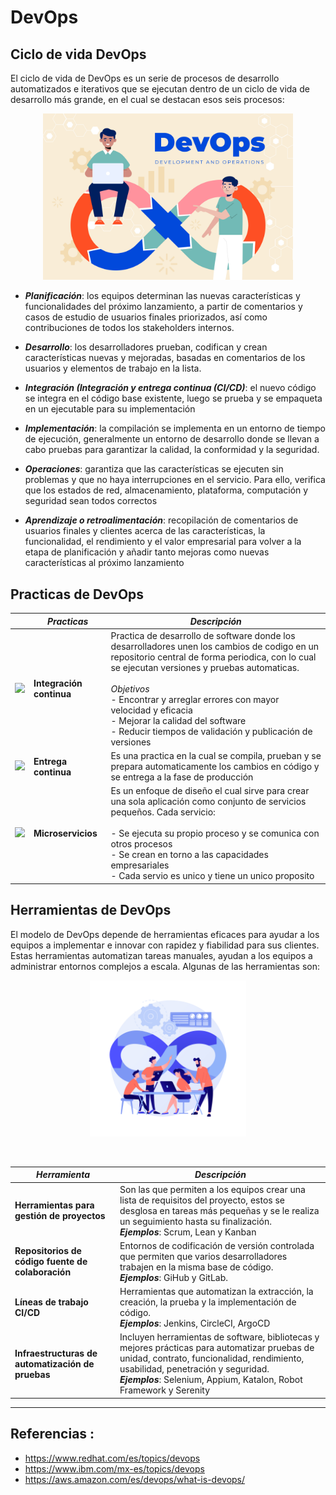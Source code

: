# DevOps


## Ciclo de vida DevOps

El ciclo de vida de DevOps es un serie de procesos de desarrollo automatizados e iterativos que se ejecutan dentro de un ciclo de vida de desarrollo más grande, en el cual se destacan esos seis procesos:

<p align="center"><img src="../assets/img/img_ge_03.jpg" alt="imagen1" width="400"/></p>

* **_Planificación_**: los equipos determinan las nuevas características y funcionalidades del próximo lanzamiento, a partir de comentarios y casos de estudio de usuarios finales priorizados, así como contribuciones de todos los stakeholders internos.

* **_Desarrollo_**: los desarrolladores prueban, codifican y crean características nuevas y mejoradas, basadas en comentarios de los usuarios y elementos de trabajo en la lista.

* **_Integración (Integración y entrega continua (CI/CD)_**: el nuevo código se integra en el código base existente, luego se prueba y se empaqueta en un ejecutable para su implementación

* **_Implementación_**: la compilación se implementa en un entorno de tiempo de ejecución, generalmente un entorno de desarrollo donde se llevan a cabo pruebas  para garantizar la calidad, la conformidad y la seguridad.

* **_Operaciones_**: garantiza que las características se ejecuten sin problemas y que no haya interrupciones en el servicio. Para ello, verifica que los estados de red, almacenamiento, plataforma, computación y seguridad sean todos correctos

* **_Aprendizaje o retroalimentación_**: recopilación de comentarios de usuarios finales y clientes acerca de las características, la funcionalidad, el rendimiento y el valor empresarial para volver a la etapa de planificación y añadir tanto mejoras como nuevas características al próximo lanzamiento


## Practicas de DevOps


|  |            *Practicas*              |               *Descripción*               | 
| ------------- | --------------------------------- | --------------------------------------- |
| <img src="https://d1.awsstatic.com/Developer%20Marketing/DevOps/DevOps-What-is_continuous-integration.3f6fc6ea0386fa699174fe40917dde0e0c5b954a.png" />| **Integración continua**          | Practica de desarrollo de software donde los desarrolladores unen los cambios de codigo en un repositorio central de forma periodica, con lo cual se ejecutan versiones y pruebas automaticas. <br><br> *Objetivos* <br> - Encontrar y arreglar errores con mayor velocidad y eficacia <br> - Mejorar la calidad del software <br> - Reducir tiempos de validación y publicación de versiones |                              
| <img src="https://d1.awsstatic.com/Developer%20Marketing/DevOps/DevOps-What-is_continuous-delivery.65d73ec797fea2064c44a3682d249264f7d64eac.png" />| **Entrega continua**              | Es una practica en la cual se compila, prueban y se prepara automaticamente los cambios en código y se entrega a la fase de producción |
| <img src="https://d1.awsstatic.com/Developer%20Marketing/DevOps/DevOps-What-is_microservices.3a506e14bb8fb85a350346bdc76ddd33a7e73586.png" />| **Microservicios**                |Es un enfoque de diseño el cual sirve para crear una sola aplicación como conjunto de servicios pequeños. Cada servicio: <br><br> - Se ejecuta su propio proceso y se comunica con otros procesos <br> - Se crean en torno a las capacidades empresariales <br> - Cada servio es unico y tiene un unico proposito |

## Herramientas de DevOps

El modelo de DevOps depende de herramientas eficaces para ayudar a los equipos a implementar e innovar con rapidez y fiabilidad para sus clientes. Estas herramientas automatizan tareas manuales, ayudan a los equipos a administrar entornos complejos a escala. Algunas de las herramientas son: <br>
<p align="center"><img src="../assets/img/img_ge_02.jpg" alt="imagen1" width="250"/></p><br>


|               *Herramienta*               |                             *Descripción*                           |
| --------------------------------- | ---------------------------------------------------------- |
| **Herramientas para gestión de proyectos** |Son las que permiten a los equipos crear una lista de requisitos del proyecto, estos se desglosa en tareas más pequeñas y se le realiza un seguimiento hasta su finalización. <br> **_Ejemplos_**: Scrum, Lean y Kanban|
| **Repositorios de código fuente de colaboración** |Entornos de codificación de versión controlada que permiten que varios desarrolladores trabajen en la misma base de código.  <br> **_Ejemplos_**: GiHub y GitLab. |
| **Líneas de trabajo CI/CD**       | Herramientas que automatizan la extracción, la creación, la prueba y la implementación de código. <br> **_Ejemplos_**: Jenkins, CircleCI, ArgoCD|
| **Infraestructuras de automatización de pruebas**     |Incluyen herramientas de software, bibliotecas y mejores prácticas para automatizar pruebas de unidad, contrato, funcionalidad, rendimiento, usabilidad, penetración y seguridad. <br> **_Ejemplos_**: Selenium, Appium, Katalon, Robot Framework y Serenity |

- - -

## Referencias :

- https://www.redhat.com/es/topics/devops
- https://www.ibm.com/mx-es/topics/devops
- https://aws.amazon.com/es/devops/what-is-devops/


